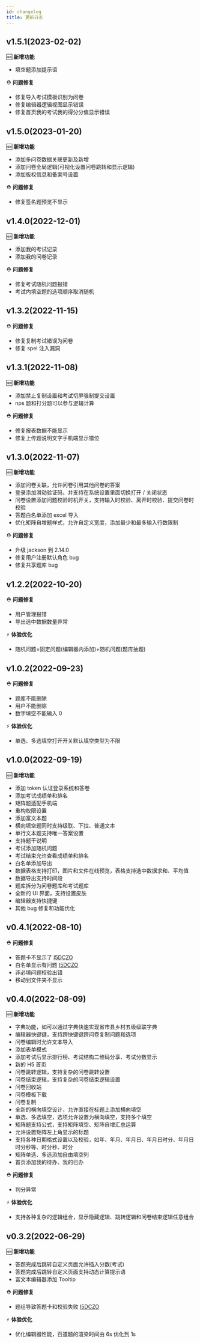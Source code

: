 ```yaml
---
id: changelog
title: 更新日志
---
```


## v1.5.1(2023-02-02)

🆕 **新增功能**

- 填空题添加提示语

⛑ **问题修复**

- 修复导入考试模板识别为问卷
- 修复编辑器逻辑视图显示错误
- 修复首页我的考试我的得分分值显示错误

## v1.5.0(2023-01-20)

🆕 **新增功能**

- 添加多问卷数据关联更新及新增
- 添加问卷全局逻辑(可视化设置问卷跳转和显示逻辑)
- 添加版权信息和备案号设置

⛑ **问题修复**

- 修复签名题预览不显示

## v1.4.0(2022-12-01)

🆕 **新增功能**

- 添加我的考试记录
- 添加我的问卷记录

⛑ **问题修复**

- 修复考试随机问题报错
- 考试内填空题的选项顺序取消随机

## v1.3.2(2022-11-15)

⛑ **问题修复**

- 修复复制考试错误为问卷
- 修复 spel 注入漏洞

## v1.3.1(2022-11-08)

🆕 **新增功能**

- 添加禁止复制设置和考试切屏强制提交设置
- nps 题和打分题可以参与逻辑计算

⛑ **问题修复**

- 修复报表数据不能显示
- 修复上传题说明文字手机端显示错位

## v1.3.0(2022-11-07)

🆕 **新增功能**

- 添加问卷关联，允许问卷引用其他问卷的答案
- 登录添加滑动验证码，并支持在系统设置里面切换打开 / 关闭状态
- 问卷设置添加问题校验时机开关，支持输入时校验、离开时校验、提交问卷时校验
- 答题白名单添加 excel 导入
- 优化矩阵自增题样式，允许自定义宽度，添加最少和最多输入行数限制

⛑ **问题修复**

- 升级 jackson 到 2.14.0
- 修复用户注册默认角色 bug
- 修复共享题库 bug

## v1.2.2(2022-10-20)

⛑ **问题修复**

- 用户管理报错
- 导出选中数据数量异常

⚡️ **体验优化**

- 随机问题=固定问题(编辑器内添加)+随机问题(题库抽题)

## v1.0.2(2022-09-23)

⛑ **问题修复**

- 题库不能删除
- 用户不能删除
- 数字填空不能输入 0

⚡️ **体验优化**

- 单选、多选填空打开开关默认填空类型为不限

## v1.0.0(2022-09-19)

🆕 **新增功能**

- 添加 token 认证登录系统和答卷
- 添加考试成绩单和排名
- 矩阵题适配手机端
- 重构权限设置
- 添加富文本题
- 横向填空题同时支持级联、下拉、普通文本
- 单行文本题支持唯一答案设置
- 支持题干说明
- 考试添加随机问题
- 考试结束允许查看成绩单和排名
- 白名单添加导出
- 数据表格支持打印，图片和文件在线预览，表格支持选中数据求和、平均值
- 数据导出支持时间段
- 题库拆分为问卷题库和考试题库
- 全新的 UI 界面，支持设置皮肤
- 编辑器支持快捷键
- 其他 bug 修复和功能优化

## v0.4.1(2022-08-10)

⛑ **问题修复**

- 答题卡不显示了 [I5DCZO](https://gitee.com/surveyking/surveyking/issues/I5LOI3)
- 白名单显示有问题 [I5DCZO](https://gitee.com/surveyking/surveyking/issues/I5LM0Q)
- 非必填问题校验出错
- 移动到文件夹不显示

## v0.4.0(2022-08-09)

🆕 **新增功能**

- 字典功能，如可以通过字典快速实现省市县乡村五级级联字典
- 编辑器快键键，支持跨快键键跨问卷复制问题和选项
- 问卷编辑时允许文本导入
- 添加表单模式
- 添加考试后显示排行榜、考试结构二维码分享、考试分数显示
- 新的 H5 首页
- 问卷跳转逻辑，支持复杂的问卷跳转设置
- 问卷结束逻辑，支持复杂的问卷结束逻辑设置
- 问卷回收站
- 问卷模板下载
- 问卷复制
- 全新的横向填空设计，允许直接在标题上添加横向填空
- 单选、多选填空，选项允许设置为横向填空，支持多个填空
- 矩阵题支持公式，支持矩阵填空、矩阵自增汇总运算
- 允许设置矩阵左上角显示的标题
- 支持各种日期格式设置以及校验，如年、年月、年月日、年月日时分、年月日时分秒等、时分秒、时分
- 矩阵单选、多选添加自由填空列
- 首页添加我的待办、我的已办

⛑ **问题修复**

- 判分异常

⚡️ **体验优化**

- 支持各种复杂的逻辑组合，显示隐藏逻辑、跳转逻辑和问卷结束逻辑任意组合

## v0.3.2(2022-06-29)

🆕 **新增功能**

- 答题完成后跳转自定义页面允许插入分数(考试)
- 答题完成后跳转自定义页面支持动态计算提示语
- 富文本编辑器添加 Tooltip

⛑ **问题修复**

- 题组导致答题卡和校验失败 [I5DCZO](https://gitee.com/surveyking/surveyking/issues/I5DCZO)

⚡️ **体验优化**

- 优化编辑器性能，百道题的渲染时间由 6s 优化到 1s
